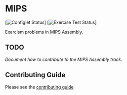 # MIPS

[![Configlet Status](https://github.com/exercism/php/workflows/Configlet%20CI/badge.svg)]
[![Exercise Test Status](https://github.com/exercism/php/workflows/Exercise%20tests/badge.svg)]

Exercism problems in MIPS Assembly.

## TODO

_Document how to contribute to the MIPS Assembly track._

## Contributing Guide

Please see the [contributing guide](https://github.com/exercism/x-api/blob/master/CONTRIBUTING.md#the-exercise-data)


